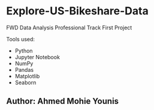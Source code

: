 # Explore-US-Bikeshare-Data
FWD Data Analysis Professional Track First Project

Tools used:
+ Python
+ Jupyter Notebook
+ NumPy
+ Pandas
+ Matplotlib
+ Seaborn

## **Author: Ahmed Mohie Younis**
